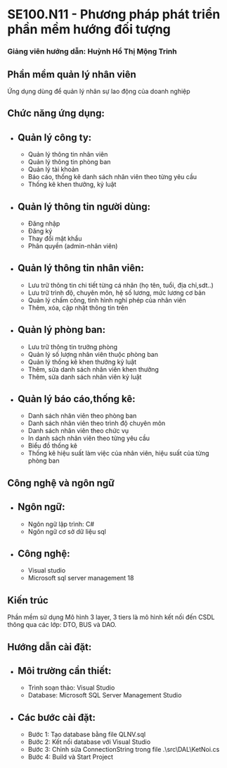 # SE100.N11 - Phương pháp phát triển phần mềm hướng đối tượng
### Giảng viên hướng dẫn: Huỳnh Hồ Thị Mộng Trinh

## Phần mềm quản lý nhân viên
Ứng dụng dùng để quản lý nhân sự lao động của doanh nghiệp

## Chức năng ứng dụng:

 - ## Quản lý công ty:
     -  Quản lý thông tin nhân viên
     -  Quản lý thông tin phòng ban
     -  Quản lý tài khoản
     -  Báo cáo, thống kê danh sách nhân viên theo từng yêu cầu
     -  Thống kê khen thưởng, kỷ luật
 - ## Quản lý thông tin người dùng:
      -  Đăng nhập
      -  Đăng ký
      -  Thay đổi mật khẩu
      -  Phân quyền (admin-nhân viên)
 - ## Quản lý thông tin nhân viên:
      -  Lưu trữ thông tin chi tiết từng cá nhân (họ tên, tuổi, địa chỉ,sdt..)
      -  Lưu trữ trình độ, chuyên môn, hệ số lương, mức lương cơ bản
      -  Quản lý chấm công, tình hình nghỉ phép của nhân viên
      -  Thêm, xóa, cập nhật thông tin trên
 - ## Quản lý phòng ban:
      -  Lưu trữ thông tin trưởng phòng
      -  Quản lý số lượng nhân viên thuộc phòng ban 
      -  Quản lý thống kê khen thưởng kỷ luật
      -  Thêm, sửa danh sách nhân viên khen thưởng
      -  Thêm, sửa danh sách nhân viên kỷ luật
  - ## Quản lý báo cáo,thống kê:
      -  Danh sách nhân viên theo phòng ban
      -  Danh sách nhân viên theo trình độ chuyên môn
      -  Danh sách nhân viên theo chức vụ
      -  In danh sách nhân viên theo từng yêu cầu
      -  Biểu đồ thống kê
      -  Thống kê hiệu suất làm việc của nhân viên, hiệu suất của từng phòng ban
  
## Công nghệ và ngôn ngữ
   - ## Ngôn ngữ:
       - Ngôn ngữ lập trình: C#
       - Ngôn ngữ cơ sở dữ liệu sql
   - ## Công nghệ:
       - Visual studio 
       - Microsoft sql server management 18

## Kiến trúc 
Phần mềm sử dụng Mô hình 3 layer, 3 tiers là mô hình kết nối đến CSDL thông qua các lớp: DTO, BUS và DAO.

## Hướng dẫn cài đặt:
 - ## Môi trường cần thiết:
     -  Trình soạn thảo: Visual Studio
     -  Database: Microsoft SQL Server Management Studio
 - ## Các bước cài đặt:
      -  Bước 1: Tạo database bằng file QLNV.sql
      -  Bước 2: Kết nối database với Visual Studio
      -  Bước 3: Chỉnh sửa ConnectionString trong file .\src\DAL\KetNoi.cs
      -  Bước 4: Build và Start Project

